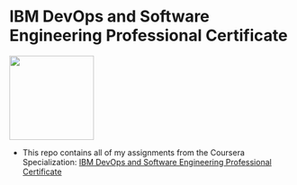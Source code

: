 # IBM DevOps and Software Engineering Professional Certificate

<img src="./IBM-Logo-Blk---Square.png" width=150>

- This repo contains all of my assignments from the Coursera Specialization: [IBM DevOps and Software Engineering Professional Certificate](https://www.coursera.org/professional-certificates/devops-and-software-engineering)
